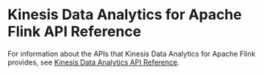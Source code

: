 # Kinesis Data Analytics for Apache Flink API Reference<a name="api-link"></a>

For information about the APIs that Kinesis Data Analytics for Apache Flink provides, see [Kinesis Data Analytics API Reference](https://docs.aws.amazon.com/kinesisanalytics/latest/apiv2/Welcome.html)\.